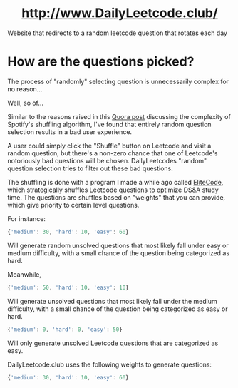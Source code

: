 <h1 align="center"><a href="http://dailyleetcode.club/">http://www.DailyLeetcode.club/</a></h1>

Website that redirects to a random leetcode question that rotates each day

# How are the questions picked?

The process of "randomly" selecting question is unnecessarily complex for no reason...

Well, so of...

Similar to the reasons raised in this [Quora post](https://www.quora.com/Is-Spotifys-shuffle-feature-truly-random-I-keep-hearing-the-same-songs-in-my-library-too-often-for-it-to-be-a-mere-coincidence-Does-Spotify-use-some-kind-of-special-algorithm-to-determine-what-song-plays-If-so-why/answer/Mattias-Petter-Johansson) discussing the complexity of Spotify's shuffling algorithm, I've found that entirely random question selection results in a bad user experience.

A user could simply click the "Shuffle" button on Leetcode and visit a random question, but there's a non-zero chance that one of Leetcode's notoriously bad questions will be chosen.  DailyLeetcodes "random" question selection tries to filter out these bad questions.

The shuffling is done with a program I made a while ago called [EliteCode](https://github.com/theriley106/EliteCode), which strategically shuffles Leetcode questions to optimize DS&A study time.  The questions are shuffles based on "weights" that you can provide, which give priority to certain level questions.

For instance:

```javascript
{'medium': 30, 'hard': 10, 'easy': 60}
```

Will generate random unsolved questions that most likely fall under easy or medium difficulty, with a small chance of the question being categorized as hard.

Meanwhile,

```javascript
{'medium': 50, 'hard': 10, 'easy': 10}
```

Will generate unsolved questions that most likely fall under the medium difficulty, with a small chance of the question being categorized as easy or hard.

```javascript
{'medium': 0, 'hard': 0, 'easy': 50}
```

Will only generate unsolved Leetcode questions that are categorized as easy.

DailyLeetcode.club uses the following weights to generate questions:

```javascript
{'medium': 30, 'hard': 10, 'easy': 60}
```
